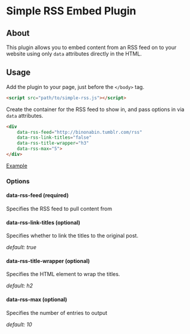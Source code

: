 # Simple RSS Embed Plugin

## About

This plugin allows you to embed content from an RSS feed on to your website using only `data` attributes directly in the HTML.

## Usage

Add the plugin to your page, just before the `</body>` tag.

```html
<script src="path/to/simple-rss.js"></script>
```

Create the container for the RSS feed to show in, and pass options in via `data` attributes.

```html
<div 
    data-rss-feed="http://binonabin.tumblr.com/rss" 
    data-rss-link-titles="false" 
    data-rss-title-wrapper="h3" 
    data-rss-max="5">
</div>
```

[Example](http://codepen.io/nickmoreton/pen/pEZggP)

### Options

#### data-rss-feed (required)

Specifies the RSS feed to pull content from

#### data-rss-link-titles (optional)

Specifies whether to link the titles to the original post.

_default: true_

#### data-rss-title-wrapper (optional)

Specifies the HTML element to wrap the titles.

_default: h2_

#### data-rss-max (optional)

Specifies the number of entries to output

_default: 10_
